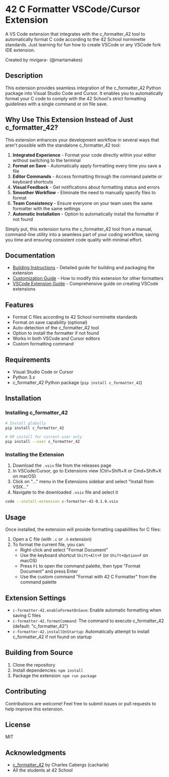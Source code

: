 # 42 C Formatter VSCode/Cursor Extension

A VS Code extension that integrates with the c_formatter_42 tool to automatically format C code according to the 42 School norminette standards. Just learning for fun how to create VSCode or any VSCode fork IDE extension.

Created by mvigara- (@martamakes)

## Description

This extension provides seamless integration of the c_formatter_42 Python package into Visual Studio Code and Cursor. It enables you to automatically format your C code to comply with the 42 School's strict formatting guidelines with a single command or on file save.

## Why Use This Extension Instead of Just c_formatter_42?

This extension enhances your development workflow in several ways that aren't possible with the standalone c_formatter_42 tool:

1. **Integrated Experience** - Format your code directly within your editor without switching to the terminal
2. **Format on Save** - Automatically apply formatting every time you save a file
3. **Editor Commands** - Access formatting through the command palette or keyboard shortcuts
4. **Visual Feedback** - Get notifications about formatting status and errors
5. **Smoother Workflow** - Eliminate the need to manually specify files to format
6. **Team Consistency** - Ensure everyone on your team uses the same formatter with the same settings
7. **Automatic Installation** - Option to automatically install the formatter if not found

Simply put, this extension turns the c_formatter_42 tool from a manual, command-line utility into a seamless part of your coding workflow, saving you time and ensuring consistent code quality with minimal effort.

## Documentation

- [Building Instructions](./BUILDING.md) - Detailed guide for building and packaging the extension
- [Customization Guide](./CUSTOMIZING.md) - How to modify this extension for other formatters
- [VSCode Extension Guide](./CREATE_YOUR_OWN_EXTENSION_MICROGUIDE.md) - Comprehensive guide on creating VSCode extensions

## Features

- Format C files according to 42 School norminette standards
- Format on save capability (optional)
- Auto-detection of the c_formatter_42 tool
- Option to install the formatter if not found
- Works in both VSCode and Cursor editors
- Custom formatting command

## Requirements

- Visual Studio Code or Cursor
- Python 3.x
- c_formatter_42 Python package (`pip install c_formatter_42`)

## Installation

### Installing c_formatter_42

```bash
# Install globally
pip install c_formatter_42

# OR install for current user only
pip install --user c_formatter_42
```

### Installing the Extension

1. Download the `.vsix` file from the releases page
2. In VSCode/Cursor, go to Extensions view (Ctrl+Shift+X or Cmd+Shift+X on macOS)
3. Click on "..." menu in the Extensions sidebar and select "Install from VSIX..."
4. Navigate to the downloaded `.vsix` file and select it

```bash
code --install-extension c-formatter-42-0.1.0.vsix
```

## Usage

Once installed, the extension will provide formatting capabilities for C files:

1. Open a C file (with `.c` or `.h` extension)
2. To format the current file, you can:
   - Right-click and select "Format Document"
   - Use the keyboard shortcut `Shift+Alt+F` (or `Shift+Option+F` on macOS)
   - Press `F1` to open the command palette, then type "Format Document" and press Enter
   - Use the custom command "Format with 42 C Formatter" from the command palette

## Extension Settings

- `c-formatter-42.enableFormatOnSave`: Enable automatic formatting when saving C files
- `c-formatter-42.formatCommand`: The command to execute c_formatter_42 (default: "c_formatter_42")
- `c-formatter-42.installOnStartup`: Automatically attempt to install c_formatter_42 if not found on startup

## Building from Source

1. Clone the repository
2. Install dependencies: `npm install`
3. Package the extension: `npm run package`

## Contributing

Contributions are welcome! Feel free to submit issues or pull requests to help improve this extension.

## License

MIT

## Acknowledgments

- [c_formatter_42](https://github.com/cacharle/c_formatter_42) by Charles Cabergs (cacharle)
- All the students at 42 School
